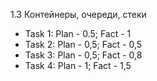 1.3 Контейнеры, очереди, стеки
 - Task 1: Plan - 0.5; Fact - 1
 - Task 2: Plan - 0,5; Fact - 0,5
 - Task 3: Plan - 0,5; Fact - 0,8
 - Task 4: Plan - 1; Fact - 1,5
